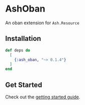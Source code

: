 # AshOban

An oban extension for `Ash.Resource`

## Installation

```elixir
def deps do
  [
    {:ash_oban, "~> 0.1.4"}
  ]
end
```

## Get Started

Check out the [getting started guide](/documentation/tutorials/get-started-with-ash-oban.md).
